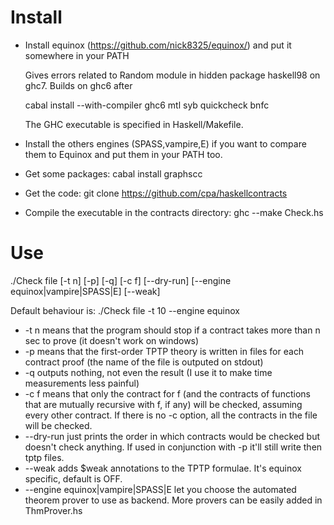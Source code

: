 # Install

 * Install equinox (https://github.com/nick8325/equinox/) and put it somewhere in your PATH

   Gives errors related to Random module in hidden package haskell98
   on ghc7.  Builds on ghc6 after

     cabal install --with-compiler ghc6 mtl syb quickcheck bnfc

   The GHC executable is specified in Haskell/Makefile.

 * Install the others engines (SPASS,vampire,E) if you want to compare them to Equinox and put them in your PATH too.
 * Get some packages: cabal install graphscc
 * Get the code: git clone https://github.com/cpa/haskellcontracts 
 * Compile the executable in the contracts directory: ghc --make Check.hs

# Use

./Check file [-t n] [-p] [-q] [-c f] [--dry-run] [--engine equinox|vampire|SPASS|E] [--weak]

Default behaviour is: ./Check file -t 10 --engine equinox

 * -t n means that the program should stop if a contract takes more than n sec to prove (it doesn't work on windows)
 * -p means that the first-order TPTP theory is written in files for each contract proof (the name of the file is outputed on stdout)
 * -q outputs nothing, not even the result (I use it to make time measurements less painful)
 * -c f means that only the contract for f (and the contracts of functions that are mutually recursive with f, if any) will be checked, assuming every other contract. If there is no -c option, all the contracts in the file will be checked.
 * --dry-run just prints the order in which contracts would be checked but doesn't check anything. If used in conjunction with -p it'll still write then tptp files.
 * --weak adds $weak annotations to the TPTP formulae. It's equinox specific, default is OFF.
 * --engine equinox|vampire|SPASS|E let you choose the automated theorem prover to use as backend. More provers can be easily added in ThmProver.hs
 